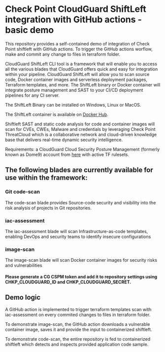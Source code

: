 # Check Point CloudGuard ShiftLeft integration with GitHub actions - basic demo

This repository provides a self-contained demo of integration of Check Point shiftleft with GitHub actions. To trigger the GitHub actions worflow, make and commit any change to files in terraform folder.

CloudGuard ShiftLeft CLI tool is a framework that will enable you to access all the various blades that CloudGuard offers quick and easy for integration within your pipeline.
CloudGuard ShiftLeft will allow you to scan source code, Docker container images and serverless deployment packages, Terraform templates, and more. 
The ShiftLeft binary or Docker container will integrate posture management and SAST to your CI/CD deployment pipelines for any CI server.

The ShiftLeft Binary can be installed on Windows, Linux or MacOS.

The ShiftLeft container is available on [Docker Hub](https://hub.docker.com/r/checkpoint/shiftleft).

Shiftleft SAST and static code analysis for code and container images will scan for CVEs, CWEs, Malware and credentials by leveraging Check Point ThreatCloud which is a collaborative network and cloud-driven knowledge base that delivers real-time dynamic security intelligence.

Requirements: a CloudGuard Cloud Security Posture Management (formerly known as Dome9) account from [here](https://secure.dome9.com/v2/register/invite) with active TF rulesets.

## The following blades are currently available for use within the framework:
                                                                                       
### Git code-scan	      

The code-scan blade provides Source-code security and visibility into the risk analysis of projects in Git repositories.

### iac-assessment	

The iac-assessment blade will scan Infrastructure-as-code templates, enabling DevOps and security teams to identify insecure configurations	

### image-scan	   

The image-scan blade will scan Docker container images for security risks and vulnerabilities

#### Please generate a CG CSPM token and add it to repository settings using CHKP_CLOUDGUARD_ID and CHKP_CLOUDGUARD_SECRET.

## Demo logic
A GitHub action is implemented to trigger terraform templates scan with iac-assessment on every commited changes to files in terraform folder.

To demonstrate image-scan, the GitHub action downloads a vulnerable container image, saves it and provide the input to containerized shiftleft.

To demonstrate code-scan, the entire repository is fed to containerized shiftleft which detects and inspects provided application code sample.
